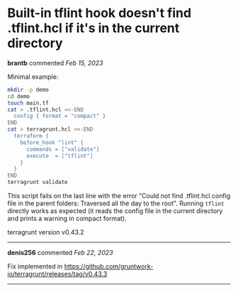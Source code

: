 # Built-in tflint hook doesn't find .tflint.hcl if it's in the current directory

**brantb** commented *Feb 15, 2023*

Minimal example:

```bash
mkdir -p demo
cd demo
touch main.tf
cat > .tflint.hcl <<-END
  config { format = "compact" }
END
cat > terragrunt.hcl <<-END
  terraform {
    before_hook "lint" {
      commands = ["validate"]
      execute  = ["tflint"]
    }
  }
END
terragrunt validate
```

This script fails on the last line with the error "Could not find .tflint.hcl config file in the parent folders: Traversed all the day to the root". Running `tflint` directly works as expected (it reads the config file in the current directory and prints a warning in compact format).

terragrunt version v0.43.2
<br />
***


**denis256** commented *Feb 22, 2023*

Fix implemented in https://github.com/gruntwork-io/terragrunt/releases/tag/v0.43.3
***

